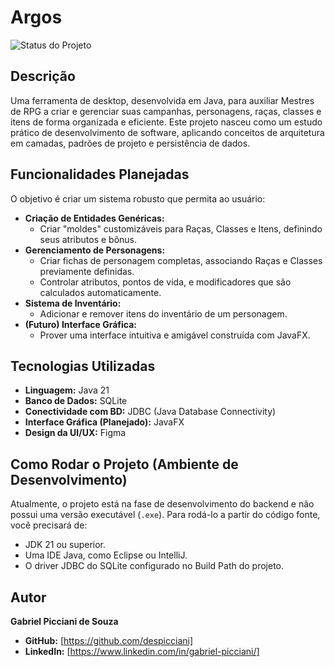 # Argos

![Status do Projeto](https://img.shields.io/badge/status-em%20desenvolvimento-yellow)

## Descrição

Uma ferramenta de desktop, desenvolvida em Java, para auxiliar Mestres de RPG a criar e gerenciar suas campanhas, personagens, raças, classes e itens de forma organizada e eficiente. Este projeto nasceu como um estudo prático de desenvolvimento de software, aplicando conceitos de arquitetura em camadas, padrões de projeto e persistência de dados.

## Funcionalidades Planejadas

O objetivo é criar um sistema robusto que permita ao usuário:
* **Criação de Entidades Genéricas:**
    * Criar "moldes" customizáveis para Raças, Classes e Itens, definindo seus atributos e bônus.
* **Gerenciamento de Personagens:**
    * Criar fichas de personagem completas, associando Raças e Classes previamente definidas.
    * Controlar atributos, pontos de vida, e modificadores que são calculados automaticamente.
* **Sistema de Inventário:**
    * Adicionar e remover itens do inventário de um personagem.
* **(Futuro) Interface Gráfica:**
    * Prover uma interface intuitiva e amigável construída com JavaFX.

## Tecnologias Utilizadas

* **Linguagem:** Java 21
* **Banco de Dados:** SQLite
* **Conectividade com BD:** JDBC (Java Database Connectivity)
* **Interface Gráfica (Planejado):** JavaFX
* **Design da UI/UX:** Figma

## Como Rodar o Projeto (Ambiente de Desenvolvimento)

Atualmente, o projeto está na fase de desenvolvimento do backend e não possui uma versão executável (`.exe`). Para rodá-lo a partir do código fonte, você precisará de:

* JDK 21 ou superior.
* Uma IDE Java, como Eclipse ou IntelliJ.
* O driver JDBC do SQLite configurado no Build Path do projeto.

## Autor

**Gabriel Picciani de Souza**

* **GitHub:** [https://github.com/despicciani]
* **LinkedIn:** [https://www.linkedin.com/in/gabriel-picciani/]
